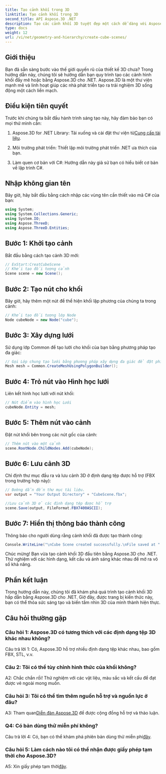 ```yaml
---
title: Tạo cảnh khối trong 3D
linktitle: Tạo cảnh khối trong 3D
second_title: API Aspose.3D .NET
description: Tạo các cảnh khối 3D tuyệt đẹp một cách dễ dàng với Aspose.3D cho .NET. Tải xuống thư viện, làm theo hướng dẫn từng bước của chúng tôi và khám phá.
type: docs
weight: 12
url: /vi/net/geometry-and-hierarchy/create-cube-scenes/
---
```

## Giới thiệu

Bạn đã sẵn sàng bước vào thế giới quyến rũ của thiết kế 3D chưa? Trong hướng dẫn này, chúng tôi sẽ hướng dẫn bạn quy trình tạo các cảnh hình khối đầy mê hoặc bằng Aspose.3D cho .NET. Aspose.3D là một thư viện mạnh mẽ và linh hoạt giúp các nhà phát triển tạo ra trải nghiệm 3D sống động một cách liền mạch.

## Điều kiện tiên quyết

Trước khi chúng ta bắt đầu hành trình sáng tạo này, hãy đảm bảo bạn có mọi thứ mình cần:

1.  Aspose.3D for .NET Library: Tải xuống và cài đặt thư viện từ[Cung cấp tài liệu](https://reference.aspose.com/3d/net/).

2. Môi trường phát triển: Thiết lập môi trường phát triển .NET ưa thích của bạn.

3. Làm quen cơ bản với C#: Hướng dẫn này giả sử bạn có hiểu biết cơ bản về lập trình C#.

## Nhập không gian tên

Bây giờ, hãy bắt đầu bằng cách nhập các vùng tên cần thiết vào mã C# của bạn:

```csharp
using System;
using System.Collections.Generic;
using System.IO;
using Aspose.ThreeD;
using Aspose.ThreeD.Entities;
```

## Bước 1: Khởi tạo cảnh

Bắt đầu bằng cách tạo cảnh 3D mới:

```csharp
// ExStart:CreatCubeScene
// Khởi tạo đối tượng cảnh
Scene scene = new Scene();
```

## Bước 2: Tạo nút cho khối

Bây giờ, hãy thêm một nút để thể hiện khối lập phương của chúng ta trong cảnh:

```csharp
// Khởi tạo đối tượng lớp Node
Node cubeNode = new Node("cube");
```

## Bước 3: Xây dựng lưới

Sử dụng lớp Common để tạo lưới cho khối của bạn bằng phương pháp tạo đa giác:

```csharp
// Gọi Lớp chung tạo lưới bằng phương pháp xây dựng đa giác để đặt phiên bản lưới
Mesh mesh = Common.CreateMeshUsingPolygonBuilder();
```

## Bước 4: Trỏ nút vào Hình học lưới

Liên kết hình học lưới với nút khối:

```csharp
// Nút điểm vào hình học Lưới
cubeNode.Entity = mesh;
```

## Bước 5: Thêm nút vào cảnh

Đặt nút khối bên trong các nút gốc của cảnh:

```csharp
// Thêm nút vào một cảnh
scene.RootNode.ChildNodes.Add(cubeNode);
```

## Bước 6: Lưu cảnh 3D

Chỉ định thư mục đầu ra và lưu cảnh 3D ở định dạng tệp được hỗ trợ (FBX trong trường hợp này):

```csharp
// Đường dẫn đến thư mục tài liệu.
var output = "Your Output Directory" + "CubeScene.fbx";

//Lưu cảnh 3D ở các định dạng tệp được hỗ trợ
scene.Save(output, FileFormat.FBX7400ASCII);
```

## Bước 7: Hiển thị thông báo thành công

Thông báo cho người dùng rằng cảnh khối đã được tạo thành công:

```csharp
Console.WriteLine("\nCube Scene created successfully.\nFile saved at " + output);
```

Chúc mừng! Bạn vừa tạo cảnh khối 3D đầu tiên bằng Aspose.3D cho .NET. Thử nghiệm với các hình dạng, kết cấu và ánh sáng khác nhau để mở ra vô số khả năng.

## Phần kết luận

Trong hướng dẫn này, chúng tôi đã khám phá quá trình tạo cảnh khối 3D hấp dẫn bằng Aspose.3D cho .NET. Giờ đây, được trang bị kiến thức này, bạn có thể thỏa sức sáng tạo và biến tầm nhìn 3D của mình thành hiện thực.

## Câu hỏi thường gặp

### Câu hỏi 1: Aspose.3D có tương thích với các định dạng tệp 3D khác nhau không?

Câu trả lời 1: Có, Aspose.3D hỗ trợ nhiều định dạng tệp khác nhau, bao gồm FBX, STL, v.v.

### Câu 2: Tôi có thể tùy chỉnh hình thức của khối không?

A2: Chắc chắn rồi! Thử nghiệm với các vật liệu, màu sắc và kết cấu để đạt được vẻ ngoài mong muốn.

### Câu hỏi 3: Tôi có thể tìm thêm nguồn hỗ trợ và nguồn lực ở đâu?

 A3: Tham quan[Diễn đàn Aspose.3D](https://forum.aspose.com/c/3d/18) để được cộng đồng hỗ trợ và thảo luận.

### Q4: Có bản dùng thử miễn phí không?

 Câu trả lời 4: Có, bạn có thể khám phá phiên bản dùng thử miễn phí[đây](https://releases.aspose.com/).

### Câu hỏi 5: Làm cách nào tôi có thể nhận được giấy phép tạm thời cho Aspose.3D?

 A5: Xin giấy phép tạm thời[đây](https://purchase.aspose.com/temporary-license/).